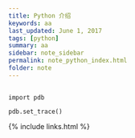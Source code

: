 ```yaml
---
title: Python 介绍 
keywords: aa 
last_updated: June 1, 2017
tags: [python]
summary: aa 
sidebar: note_sidebar
permalink: note_python_index.html
folder: note 
---
```


##

```
import pdb

pdb.set_trace()
```

{% include links.html %}
